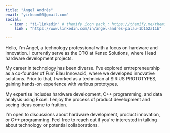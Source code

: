```yaml
---
title: "Ángel Andrés"
email: "yirkoon00@gmail.com"
social:
  - icon : "ti-linkedin" # themify icon pack : https://themify.me/themify-icons
    link : "https://www.linkedin.com/in/angel-andres-palau-1b152a11b"

---
```


Hello, I'm Ángel, a technology professional with a focus on hardware and innovation. I currently serve as the CTO at Kenso Solutions, where I lead hardware development projects.

My career in technology has been diverse. I've explored entrepreneurship as a co-founder of Fum Blau Innovació, where we developed innovative solutions. Prior to that, I worked as a technician at SIRIUS PROTOTYPES, gaining hands-on experience with various prototypes.

My expertise includes hardware development, C++ programming, and data analysis using Excel. I enjoy the process of product development and seeing ideas come to fruition.

I'm open to discussions about hardware development, product innovation, or C++ programming. Feel free to reach out if you're interested in talking about technology or potential collaborations.
